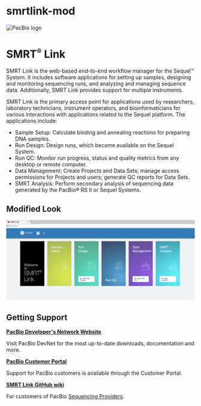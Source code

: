 # smrtlink-mod

<p align="left">
  <img src="http://www.pacb.com/wp-content/themes/pacific-biosciences/img/pacific-biosciences-logo-mobile.svg" height=40 alt="PacBio logo"/>
</p>


# SMRT<sup><small>&reg;</small></sup> Link

SMRT Link is the web-based end-to-end workflow manager for the Sequel™ System. It includes software
applications for setting up samples, designing and monitoring sequencing runs, and analyzing and managing
sequence data. Additionally, SMRT Link provides support for multiple instruments.


SMRT Link is the primary access point for applications used by researchers, laboratory technicians, instrument
operators, and bioinformaticians for various interactions with applications related to the Sequel platform. The
applications include:


* Sample Setup: Calculate binding and annealing reactions for preparing DNA samples.
* Run Design: Design runs, which become available on the Sequel System.
* Run QC: Monitor run progress, status and quality metrics from any desktop or remote
computer.
* Data Management: Create Projects and Data Sets; manage access permissions for
Projects and users; generate QC reports for Data Sets.
* SMRT Analysis: Perform secondary analysis of sequencing data generated by the PacBio® RS II or Sequel
Systems.

## Modified Look

![image](ui.png)




## Getting Support

[__PacBio Developer's Network Website__](http://pacbiodevnet.com)

Visit PacBio DevNet for the most up-to-date downloads, documentation and more.


[__PacBio Customer Portal__](http://www.pacbioportal.com)

Support for PacBio customers is available through the  Customer Portal.


[__SMRT Link GitHub wiki__](https://github.com/PacificBiosciences/SMRT-Link/wiki)

For customers of PacBio [Sequencing Providers](http://www.pacificbiosciences.com/support/sequencing_provider/).
